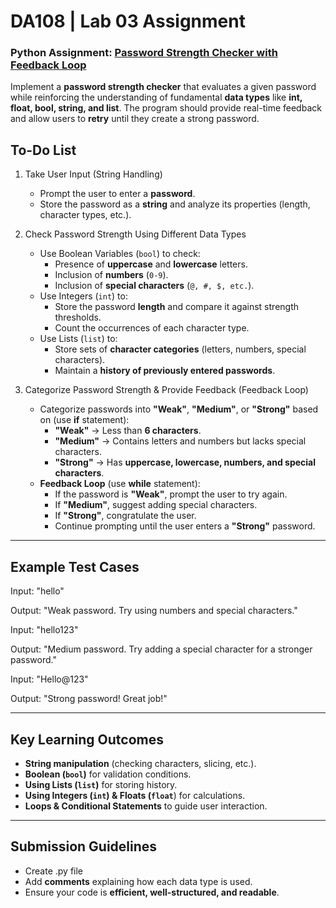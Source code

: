 # DA108 | Lab 03 Assignment

### Python Assignment: [Password Strength Checker with Feedback Loop](Password_Strength_Checker.py)

Implement a **password strength checker** that evaluates a given password while reinforcing the
understanding of fundamental **data types** like **int, float, bool, string, and list**. The program should
provide real-time feedback and allow users to **retry** until they create a strong password.

## To-Do List

1. Take User Input (String Handling)
    - Prompt the user to enter a **password**.
    - Store the password as a **string** and analyze its properties (length, character types, etc.).

2. Check Password Strength Using Different Data Types
    - Use Boolean Variables (`bool`) to check:
        - Presence of **uppercase** and **lowercase** letters.
        - Inclusion of **numbers** (`0-9`).
        - Inclusion of **special characters** (`@, #, $, etc.`).
    - Use Integers (`int`) to:
        - Store the password **length** and compare it against strength thresholds.
        - Count the occurrences of each character type.
    - Use Lists (`list`) to:
        - Store sets of **character categories** (letters, numbers, special characters).
        - Maintain a **history of previously entered passwords**.

3. Categorize Password Strength & Provide Feedback (Feedback Loop)
    - Categorize passwords into **"Weak"**, **"Medium"**, or **"Strong"** based on (use **if** statement):
        - **"Weak"** → Less than **6 characters**.
        - **"Medium"** → Contains letters and numbers but lacks special characters.
        - **"Strong"** → Has **uppercase, lowercase, numbers, and special characters**.
    - **Feedback Loop** (use **while** statement):
        - If the password is **"Weak"**, prompt the user to try again.
        - If **"Medium"**, suggest adding special characters.
        - If **"Strong"**, congratulate the user.
        - Continue prompting until the user enters a **"Strong"** password.

---

## Example Test Cases

Input: "hello"

Output: "Weak password. Try using numbers and special characters."

Input: "hello123"

Output: "Medium password. Try adding a special character for a stronger password."

Input: "Hello@123"

Output: "Strong password! Great job!"

---

## Key Learning Outcomes

- **String manipulation** (checking characters, slicing, etc.).
- **Boolean (`bool`)** for validation conditions.
- **Using Lists (`list`)** for storing history.
- **Using Integers (`int`) & Floats (`float`**) for calculations.
- **Loops & Conditional Statements** to guide user interaction.
---

## Submission Guidelines
- Create .py file
- Add **comments** explaining how each data type is used.
- Ensure your code is **efficient, well-structured, and readable**.
